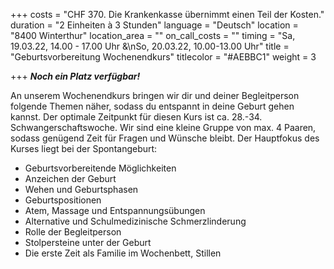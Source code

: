 +++
costs = "CHF 370. Die Krankenkasse übernimmt einen Teil der Kosten."
duration = "2 Einheiten à 3 Stunden"
language = "Deutsch"
location = "8400 Winterthur"
location_area = ""
on_call_costs = ""
timing = "Sa, 19.03.22, 14.00 - 17.00 Uhr &\nSo, 20.03.22, 10.00-13.00 Uhr"
title = "Geburtsvorbereitung Wochenendkurs"
titlecolor = "#AEBBC1"
weight = 3

+++
**_Noch ein Platz verfügbar!_**

An unserem Wochenendkurs bringen wir dir und deiner Begleitperson folgende Themen näher, sodass du entspannt in deine Geburt gehen kannst. Der optimale Zeitpunkt für diesen Kurs ist ca. 28.-34. Schwangerschaftswoche. Wir sind eine kleine Gruppe von max. 4 Paaren, sodass genügend Zeit für Fragen und Wünsche bleibt. Der Hauptfokus des Kurses liegt bei der Spontangeburt:

* Geburtsvorbereitende Möglichkeiten
* Anzeichen der Geburt
* Wehen und Geburtsphasen
* Geburtspositionen
* Atem, Massage und Entspannungsübungen
* Alternative und Schulmedizinische Schmerzlinderung
* Rolle der Begleitperson
* Stolpersteine unter der Geburt
* Die erste Zeit als Familie im Wochenbett, Stillen
